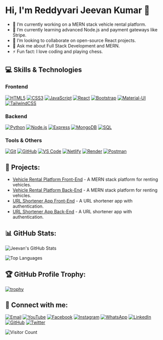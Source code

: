 # Hi, I'm Reddyvari Jeevan Kumar 👋

- 🔭 I’m currently working on a MERN stack vehicle rental platform.
- 🌱 I’m currently learning advanced Node.js and payment gateways like Stripe.
- 👯 I’m looking to collaborate on open-source React projects.
- 💬 Ask me about Full Stack Development and MERN.
- ⚡ Fun fact: I love coding and playing chess.

## 💻 Skills & Technologies

### Frontend
[![HTML5](https://img.shields.io/badge/HTML5-E34F26?style=for-the-badge&logo=html5&logoColor=white)](https://developer.mozilla.org/en-US/docs/Web/HTML)
[![CSS3](https://img.shields.io/badge/CSS3-1572B6?style=for-the-badge&logo=css3&logoColor=white)](https://developer.mozilla.org/en-US/docs/Web/CSS)
[![JavaScript](https://img.shields.io/badge/JavaScript-F7DF1E?style=for-the-badge&logo=javascript&logoColor=black)](https://developer.mozilla.org/en-US/docs/Web/JavaScript)
[![React](https://img.shields.io/badge/React-61DAFB?style=for-the-badge&logo=react&logoColor=black)](https://reactjs.org/)
[![Bootstrap](https://img.shields.io/badge/Bootstrap-563D7C?style=for-the-badge&logo=bootstrap&logoColor=white)](https://getbootstrap.com/)
[![Material-UI](https://img.shields.io/badge/Material--UI-0081CB?style=for-the-badge&logo=material-ui&logoColor=white)](https://mui.com/)
[![TailwindCSS](https://img.shields.io/badge/TailwindCSS-38B2AC?style=for-the-badge&logo=tailwind-css&logoColor=white)](https://tailwindcss.com/)

### Backend
[![Python](https://img.shields.io/badge/Python-3776AB?style=for-the-badge&logo=python&logoColor=white)](https://www.python.org/)
[![Node.js](https://img.shields.io/badge/Node.js-339933?style=for-the-badge&logo=nodedotjs&logoColor=white)](https://nodejs.org/)
[![Express](https://img.shields.io/badge/Express-000000?style=for-the-badge&logo=express&logoColor=white)](https://expressjs.com/)
[![MongoDB](https://img.shields.io/badge/MongoDB-47A248?style=for-the-badge&logo=mongodb&logoColor=white)](https://www.mongodb.com/)
[![SQL](https://img.shields.io/badge/SQL-4479A1?style=for-the-badge&logo=postgresql&logoColor=white)](https://www.postgresql.org/)

### Tools & Others
[![Git](https://img.shields.io/badge/Git-F05032?style=for-the-badge&logo=git&logoColor=white)](https://git-scm.com/)
[![GitHub](https://img.shields.io/badge/GitHub-181717?style=for-the-badge&logo=github&logoColor=white)](https://github.com/)
[![VS Code](https://img.shields.io/badge/VS%20Code-007ACC?style=for-the-badge&logo=visual-studio-code&logoColor=white)](https://code.visualstudio.com/)
[![Netlify](https://img.shields.io/badge/Netlify-00C7B7?style=for-the-badge&logo=netlify&logoColor=white)](https://www.netlify.com/)
[![Render](https://img.shields.io/badge/Render-46E3B7?style=for-the-badge&logo=render&logoColor=white)](https://render.com/)
[![Postman](https://img.shields.io/badge/Postman-FF6C37?style=for-the-badge&logo=postman&logoColor=white)](https://www.postman.com/)


## 🚧 Projects:
- [Vehicle Rental Platform Front-End](https://github.com/jeevankumar/vehicle-rental-front-end) - A MERN stack platform for renting vehicles.
- [Vehicle Rental Platform Back-End](https://github.com/jeevankumar/vehicle-rental-back-end) - A MERN stack platform for renting vehicles.
- [URL Shortener App Front-End](https://github.com/jeevankumar/url-shortener-front-end) - A URL shortener app with authentication.
- [URL Shortener App Back-End](https://github.com/jeevankumar/url-shortener-back-end) - A URL shortener app with authentication.

## 📊 GitHub Stats:
![Jeevan's GitHub Stats](https://github-readme-stats.vercel.app/api?username=G1KUMAR215&show_icons=true&theme=radical)

![Top Languages](https://github-readme-stats.vercel.app/api/top-langs/?username=G1KUMAR215&layout=compact&theme=radical)

## 🏆 GitHub Profile Trophy:
[![trophy](https://github-profile-trophy.vercel.app/?username=G1KUMAR215&theme=gruvbox&column=4&no-bg=true&rank=SSS,SS,AAA)](https://github.com/ryo-ma/github-profile-trophy)


## 🔗 Connect with me:
[![Email](https://img.shields.io/badge/Email-D14836?style=for-the-badge&logo=gmail&logoColor=white)](mailto:reddyjeevankumar1994@gmail.com)
[![YouTube](https://img.shields.io/badge/YouTube-FF0000?style=for-the-badge&logo=youtube&logoColor=white)](https://www.youtube.com/channel/g1kumarr)
[![Facebook](https://img.shields.io/badge/Facebook-1877F2?style=for-the-badge&logo=facebook&logoColor=white)](https://www.facebook.com/g1kumar.in)
[![Instagram](https://img.shields.io/badge/Instagram-E4405F?style=for-the-badge&logo=instagram&logoColor=white)](https://www.instagram.com/g1kumar_ind)
[![WhatsApp](https://img.shields.io/badge/WhatsApp-25D366?style=for-the-badge&logo=whatsapp&logoColor=white)](https://wa.me/918501891921)
[![LinkedIn](https://img.shields.io/badge/LinkedIn-blue?logo=linkedin&logoColor=white)](https://www.linkedin.com/in/g1kumarr/)
[![GitHub](https://img.shields.io/badge/GitHub-black?logo=github&logoColor=white)](https://github.com/G1KUMAR215)
[![Twitter](https://img.shields.io/badge/Twitter-blue?logo=twitter&logoColor=white)](https://x.com/G1KUMAR_INDIA)

![Visitor Count](https://profile-counter.glitch.me/{G1KUMAR215}/count.svg)



